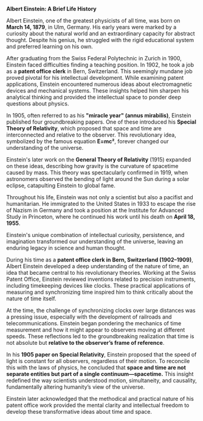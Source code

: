 
**Albert Einstein: A Brief Life History**

Albert Einstein, one of the greatest physicists of all time, was born on **March 14, 1879**, in Ulm, Germany. His early years were marked by a curiosity about the natural world and an extraordinary capacity for abstract thought. Despite his genius, he struggled with the rigid educational system and preferred learning on his own.

After graduating from the Swiss Federal Polytechnic in Zurich in 1900, Einstein faced difficulties finding a teaching position. In 1902, he took a job as a **patent office clerk** in Bern, Switzerland. This seemingly mundane job proved pivotal for his intellectual development. While examining patent applications, Einstein encountered numerous ideas about electromagnetic devices and mechanical systems. These insights helped him sharpen his analytical thinking and provided the intellectual space to ponder deep questions about physics.

In 1905, often referred to as his **"miracle year" (annus mirabilis)**, Einstein published four groundbreaking papers. One of these introduced his **Special Theory of Relativity**, which proposed that space and time are interconnected and relative to the observer. This revolutionary idea, symbolized by the famous equation **E=mc²**, forever changed our understanding of the universe.

Einstein's later work on the **General Theory of Relativity** (1915) expanded on these ideas, describing how gravity is the curvature of spacetime caused by mass. This theory was spectacularly confirmed in 1919, when astronomers observed the bending of light around the Sun during a solar eclipse, catapulting Einstein to global fame.

Throughout his life, Einstein was not only a scientist but also a pacifist and humanitarian. He immigrated to the United States in 1933 to escape the rise of Nazism in Germany and took a position at the Institute for Advanced Study in Princeton, where he continued his work until his death on **April 18, 1955**.

Einstein's unique combination of intellectual curiosity, persistence, and imagination transformed our understanding of the universe, leaving an enduring legacy in science and human thought.


During his time as a **patent office clerk in Bern, Switzerland (1902–1909)**, Albert Einstein developed a deep understanding of the nature of time, an idea that became central to his revolutionary theories. Working at the Swiss Patent Office, Einstein reviewed inventions related to precision instruments, including timekeeping devices like clocks. These practical applications of measuring and synchronizing time inspired him to think critically about the nature of time itself.

At the time, the challenge of synchronizing clocks over large distances was a pressing issue, especially with the development of railroads and telecommunications. Einstein began pondering the mechanics of time measurement and how it might appear to observers moving at different speeds. These reflections led to the groundbreaking realization that time is not absolute but **relative to the observer’s frame of reference**.

In his **1905 paper on Special Relativity**, Einstein proposed that the speed of light is constant for all observers, regardless of their motion. To reconcile this with the laws of physics, he concluded that **space and time are not separate entities but part of a single continuum—spacetime.** This insight redefined the way scientists understood motion, simultaneity, and causality, fundamentally altering humanity’s view of the universe.

Einstein later acknowledged that the methodical and practical nature of his patent office work provided the mental clarity and intellectual freedom to develop these transformative ideas about time and space.
